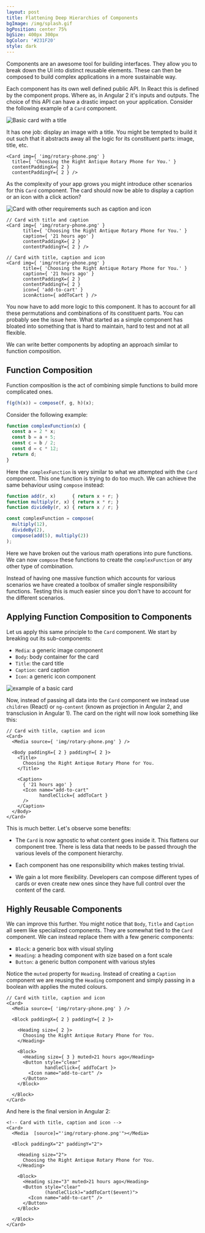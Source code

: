 ```yaml
---
layout: post
title: Flattening Deep Hierarchies of Components
bgImage: /img/splash.gif
bgPosition: center 75%
bgSize: 400px 300px
bgColor: '#231F20'
style: dark
---
```


Components are an awesome tool for building interfaces. They allow you to break down the UI into distinct reusable elements. These can then be composed to build complex applications in a more sustainable way.

Each component has its own well defined public API. In React this is defined by the component props. Where as, in Angular 2 it's inputs and outputs. The choice of this API can have a drastic impact on your application. Consider the following example of a `Card` component.

![Basic card with a title](/img/card-with-title.png)

It has one job: display an image with a title. You might be tempted to build it out such that it abstracts away all the logic for its constituent parts: image, title, etc.

```
<Card img={ 'img/rotary-phone.png' }
  title={ 'Choosing the Right Antique Rotary Phone for You.' }
  contentPaddingX={ 2 }
  contentPaddingY={ 2 } />
```

As the complexity of your app grows you might introduce other scenarios for this `Card` component. The card should now be able to display a caption or an icon with a click action?

<!--more-->

![Card with other requirements such as caption and icon](/img/cards-with-other-requirements.png)

```
// Card with title and caption
<Card img={ 'img/rotary-phone.png' }
      title={ 'Choosing the Right Antique Rotary Phone for You.' }
      caption={ '21 hours ago' }
      contentPaddingX={ 2 }
      contentPaddingY={ 2 } />

// Card with title, caption and icon
<Card img={ 'img/rotary-phone.png' }
      title={ 'Choosing the Right Antique Rotary Phone for You.' }
      caption={ '21 hours ago' }
      contentPaddingX={ 2 }
      contentPaddingY={ 2 }
      icon={ 'add-to-cart' }
      iconAction={ addToCart } />
```

You now have to add more logic to this component. It has to account for all these permutations and combinations of its constituent parts. You can probably see the issue here. What started as a simple component has bloated into something that is hard to maintain, hard to test and not at all flexible.

We can write better components by adopting an approach similar to function composition.

## Function Composition

Function composition is the act of combining simple functions to build more complicated ones.

```js
f(g(h(x)) = compose(f, g, h)(x);
```

Consider the following example:

```js
function complexFunction(x) {
  const a = 2 * x;
  const b = a + 5;
  const c = b / 2;
  const d = c * 12;
  return d;
}
```

Here the `complexFunction` is very similar to what we attempted with the `Card` component. This one function is trying to do too much. We can achieve the same behaviour using `compose` instead:

```js
function add(r, x)      { return x + r; }
function multiply(r, x) { return x * r; }
function divideBy(r, x) { return x / r; }

const complexFunction = compose(
  multiply(12),
  divideBy(2),
  compose(add(5), multiply(2))
);
```

Here we have broken out the various math operations into pure functions. We can now `compose` these functions to create the `complexFunction` or any other type of combination.

Instead of having one massive function which accounts for various scenarios we have created a toolbox of smaller single responsibility functions. Testing this is much easier since you don't have to account for the different scenarios.


## Applying Function Composition to Components

Let us apply this same principle to the `Card` component. We start by breaking out its sub-components:

- `Media`: a generic image component
- `Body`: body container for the card
- `Title`: the card title
- `Caption`: card caption
- `Icon`: a generic icon component

![example of a basic card](/img/card-example.png)

Now, instead of passing all data into the `Card` component we instead use `children` (React) or `ng-content` (known as projection in Angular 2, and transclusion in Angular 1). The card on the right will now look something like this:

```
// Card with title, caption and icon
<Card>
  <Media source={ 'img/rotary-phone.png' } />

  <Body paddingX={ 2 } paddingY={ 2 }>
    <Title>
      Choosing the Right Antique Rotary Phone for You.
    </Title>

    <Caption>
      { '21 hours ago' }
      <Icon name="add-to-cart"
            handleClick={ addToCart }
      />
    </Caption>
  </Body>
</Card>
```

This is much better. Let's observe some benefits:

- The `Card` is now agnostic to what content goes inside it. This flattens our component tree. There is less data that needs to be passed through the various levels of the component hierarchy.

- Each component has one responsibility which makes testing trivial.

- We gain a lot more flexibility. Developers can compose different types of cards or even create new ones since they have full control over the content of the card.


## Highly Reusable Components

We can improve this further. You might notice that `Body`, `Title` and `Caption` all seem like specialized components. They are somewhat tied to the `Card` component. We can instead replace them with a few generic components:

- `Block`: a generic box with visual styling
- `Heading`: a heading component with size based on a font scale
- `Button`: a generic button component with various styles

Notice the `muted` property for `Heading`. Instead of creating a `Caption` component we are reusing the `Heading` component and simply passing in a boolean with applies the muted colours.

```
// Card with title, caption and icon
<Card>
  <Media source={ 'img/rotary-phone.png' } />

  <Block paddingX={ 2 } paddingY={ 2 }>

    <Heading size={ 2 }>
      Choosing the Right Antique Rotary Phone for You.
    </Heading>

    <Block>
      <Heading size={ 3 } muted>21 hours ago</Heading>
      <Button style="clear"
              handleClick={ addToCart }>
        <Icon name="add-to-cart" />
      </Button>
    </Block>

  </Block>
</Card>
```

And here is the final version in Angular 2:

```
<!-- Card with title, caption and icon -->
<Card>
  <Media  [source]="'img/rotary-phone.png'"></Media>

  <Block paddingX="2" paddingY="2">

    <Heading size="2">
      Choosing the Right Antique Rotary Phone for You.
    </Heading>

    <Block>
      <Heading size="3" muted>21 hours ago</Heading>
      <Button style="clear"
              (handleClick)="addToCart($event)">
        <Icon name="add-to-cart" />
      </Button>
    </Block>

  </Block>
</Card>
```

